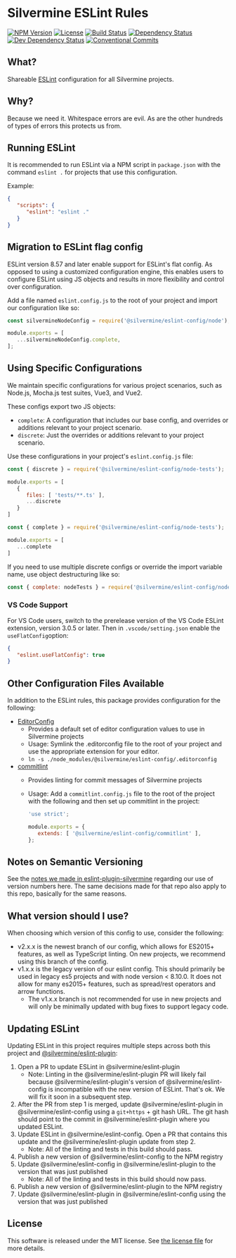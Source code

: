 # Silvermine ESLint Rules

[![NPM Version](https://img.shields.io/npm/v/@silvermine/eslint-config.svg)](https://www.npmjs.com/package/@silvermine/eslint-config)
[![License](https://img.shields.io/github/license/silvermine/eslint-config-silvermine.svg)](./LICENSE)
[![Build Status](https://travis-ci.org/silvermine/eslint-config-silvermine.svg?branch=master)](https://travis-ci.org/silvermine/eslint-config-silvermine)
[![Dependency Status](https://david-dm.org/silvermine/eslint-config-silvermine.svg)](https://david-dm.org/silvermine/eslint-config-silvermine)
[![Dev Dependency Status](https://david-dm.org/silvermine/eslint-config-silvermine/dev-status.svg)](https://david-dm.org/silvermine/eslint-config-silvermine#info=devDependencies&view=table)
[![Conventional Commits](https://img.shields.io/badge/Conventional%20Commits-1.0.0-yellow.svg)](https://conventionalcommits.org)


## What?

Shareable [ESLint](http://eslint.org/) configuration for all Silvermine projects.


## Why?

Because we need it. Whitespace errors are evil. As are the other hundreds of
types of errors this protects us from.

## Running ESLint

It is recommended to run ESLint via a NPM script in `package.json` with the command
`eslint .` for  projects that use this configuration.

Example:

```json
{
   "scripts": {
      "eslint": "eslint ."
   }
}
```

## Migration to ESLint flag config

ESLint version 8.57 and later enable support for ESLint's flat config. As opposed
to using a customized configuration engine, this enables users to configure ESLint
using JS objects and results in more flexibility and control over configuration.

Add a file named `eslint.config.js` to the root of your project and import our
configuration like so:

```js
const silvermineNodeConfig = require('@silvermine/eslint-config/node');

module.exports = [
   ...silvermineNodeConfig.complete,
];
```

## Using Specific Configurations

We maintain specific configurations for various project scenarios, such as
Node.js, Mocha.js test suites, Vue3, and Vue2.

These configs export two JS objects:

   * `complete`: A configuration that includes our base config, and overrides or
      additions relevant to your project scenario.
   * `discrete`: Just the overrides or additions relevant to your
      project scenario.

Use these configurations in your project's `eslint.config.js` file:

```js
const { discrete } = require('@silvermine/eslint-config/node-tests');

module.exports = [
   {
      files: [ 'tests/**.ts' ],
      ...discrete
   }
]
```

```js
const { complete } = require('@silvermine/eslint-config/node-tests');

module.exports = [
   ...complete
]
```

If you need to use multiple discrete configs or override the import variable
name, use object destructuring like so:

```js
const { complete: nodeTests } = require('@silvermine/eslint-config/node-tests');
```

### VS Code Support

For VS Code users, switch to the prerelease version of the VS Code ESLint extension,
version 3.0.5 or later. Then in `.vscode/setting.json` enable the `useFlatConfig`option:

```json
{
   "eslint.useFlatConfig": true
}
```

## Other Configuration Files Available

In addition to the ESLint rules, this package provides configuration for the following:

   * [EditorConfig](https://editorconfig.org/)
      * Provides a default set of editor configuration values to use in Silvermine projects
      * Usage: Symlink the .editorconfig file to the root of your project and use the
        appropriate extension for your editor.
      * `ln -s ./node_modules/@silvermine/eslint-config/.editorconfig`
   * [commitlint](https://conventional-changelog.github.io/commitlint/)
      * Provides linting for commit messages of Silvermine projects
      * Usage: Add a `commitlint.config.js` file to the root of the project with the
        following and then set up commitlint in the project:

        ```javascript
        'use strict';

        module.exports = {
           extends: [ '@silvermine/eslint-config/commitlint' ],
        };
        ```


## Notes on Semantic Versioning

See the [notes we made in eslint-plugin-silvermine][semver-notes] regarding our use of
version numbers here. The same decisions made for that repo also apply to this repo,
basically for the same reasons.

[semver-notes]: https://github.com/silvermine/eslint-plugin-silvermine/#note-on-semantic-versioning


## What version should I use?

When choosing which version of this config to use, consider the following:

   * v2.x.x is the newest branch of our config, which allows for ES2015+ features, as well
     as TypeScript linting. On new projects, we recommend using this branch of the config.
   * v1.x.x is the legacy version of our eslint config. This should primarily be used in
     legacy es5 projects and with node version < 8.10.0. It does not allow for many
     es2015+ features, such as spread/rest operators and arrow functions.
      * The v1.x.x branch is not recommended for use in new projects and will only be
        minimally updated with bug fixes to support legacy code.

## Updating ESLint

Updating ESLint in this project requires multiple steps across both this project and
[@silvermine/eslint-plugin](https://github.com/silvermine/eslint-plugin-silvermine):

1. Open a PR to update ESLint in @silvermine/eslint-plugin
   * Note: Linting in the @silvermine/eslint-plugin PR will likely fail because
    @silvermine/eslint-plugin's version of @silvermine/eslint-config is incompatible with
    the new version of ESLint. That's ok. We will fix it soon in a subsequent step.
2. After the PR from step 1 is merged, update @silvermine/eslint-plugin in
   @silvermine/eslint-config using a `git+https` + git hash URL. The git hash should point
   to the commit in @silvermine/eslint-plugin where you updated ESLint.
3. Update ESLint in @silvermine/eslint-config. Open a PR that contains this update and
   the @silvermine/eslint-plugin update from step 2.
      * Note: All of the linting and tests in this build should pass.
4. Publish a new version of @silvermine/eslint-config to the NPM registry
5. Update @silvermine/eslint-config in @silvermine/eslint-plugin to the version that was
   just published
      * Note: All of the linting and tests in this build should now pass.
6. Publish a new version of @silvermine/eslint-plugin to the NPM registry
7. Update @silvermine/eslint-plugin in @silvermine/eslint-config using the version that was
   just published

## License

This software is released under the MIT license. See [the license
file](LICENSE) for more details.
